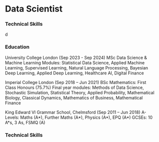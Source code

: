 # Data Scientist

### Technical Skills
d

### Education
University College London (Sep 2023 - Sep 2024)
MSc Data Science & Machine Learning 
Modules: Statistical Data Science, Applied Machine Learning, Supervised Learning, Natural Language Processing, Bayesian Deep Learning, Applied Deep Learning, Healthcare AI, Digital Finance

Imperial College London (Sep 2018 – Jun 2021)
BSc Mathematics: First Class Honours (75.7%)
Final year modules: Methods of Data Science, Stochastic Simulation, Statistical Theory, Applied Probability, Mathematical Biology, Classical Dynamics, Mathematics of Business, Mathematical Finance

King Edward VI Grammar School, Chelmsford (Sep 2011 – Jun 2018)
A-Levels: Maths (A*), Further Maths (A*), Physics (A*), EPQ (A*)
GCSEs: 10 A*s, 3 As, FSMQ (A)

### Technical Skills

